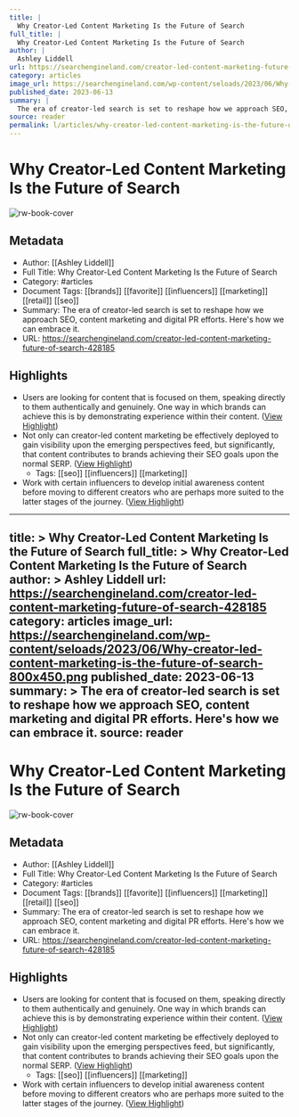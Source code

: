 ```yaml
---
title: |
  Why Creator-Led Content Marketing Is the Future of Search
full_title: |
  Why Creator-Led Content Marketing Is the Future of Search
author: |
  Ashley Liddell
url: https://searchengineland.com/creator-led-content-marketing-future-of-search-428185
category: articles
image_url: https://searchengineland.com/wp-content/seloads/2023/06/Why-creator-led-content-marketing-is-the-future-of-search-800x450.png
published_date: 2023-06-13
summary: |
  The era of creator-led search is set to reshape how we approach SEO, content marketing and digital PR efforts. Here's how we can embrace it.
source: reader
permalink: l/articles/why-creator-led-content-marketing-is-the-future-of-search
---
```

# Why Creator-Led Content Marketing Is the Future of Search

![rw-book-cover](https://searchengineland.com/wp-content/seloads/2023/06/Why-creator-led-content-marketing-is-the-future-of-search-800x450.png)

## Metadata
- Author: [[Ashley Liddell]]
- Full Title: Why Creator-Led Content Marketing Is the Future of Search
- Category: #articles
- Document Tags: [[brands]] [[favorite]] [[influencers]] [[marketing]] [[retail]] [[seo]] 
- Summary: The era of creator-led search is set to reshape how we approach SEO, content marketing and digital PR efforts. Here's how we can embrace it.
- URL: https://searchengineland.com/creator-led-content-marketing-future-of-search-428185

## Highlights
- Users are looking for content that is focused on them, speaking directly to them authentically and genuinely. One way in which brands can achieve this is by demonstrating experience within their content. ([View Highlight](https://read.readwise.io/read/01h3vfbj3g012w4gt9y5f4h8n0))
- Not only can creator-led content marketing be effectively deployed to gain visibility upon the emerging perspectives feed, but significantly, that content contributes to brands achieving their SEO goals upon the normal SERP. ([View Highlight](https://read.readwise.io/read/01h3vfc7w8zf8q2sa74fav5wtk))
    - Tags: [[seo]] [[influencers]] [[marketing]] 
- Work with certain influencers to develop initial awareness content before moving to different creators who are perhaps more suited to the latter stages of the journey. ([View Highlight](https://read.readwise.io/read/01h3vfen7h37bqfgdfyra8dcjx))


---
title: >
  Why Creator-Led Content Marketing Is the Future of Search
full_title: >
  Why Creator-Led Content Marketing Is the Future of Search
author: >
  Ashley Liddell
url: https://searchengineland.com/creator-led-content-marketing-future-of-search-428185
category: articles
image_url: https://searchengineland.com/wp-content/seloads/2023/06/Why-creator-led-content-marketing-is-the-future-of-search-800x450.png
published_date: 2023-06-13
summary: >
  The era of creator-led search is set to reshape how we approach SEO, content marketing and digital PR efforts. Here's how we can embrace it.
source: reader
---
# Why Creator-Led Content Marketing Is the Future of Search

![rw-book-cover](https://searchengineland.com/wp-content/seloads/2023/06/Why-creator-led-content-marketing-is-the-future-of-search-800x450.png)

## Metadata
- Author: [[Ashley Liddell]]
- Full Title: Why Creator-Led Content Marketing Is the Future of Search
- Category: #articles
- Document Tags: [[brands]] [[favorite]] [[influencers]] [[marketing]] [[retail]] [[seo]] 
- Summary: The era of creator-led search is set to reshape how we approach SEO, content marketing and digital PR efforts. Here's how we can embrace it.
- URL: https://searchengineland.com/creator-led-content-marketing-future-of-search-428185

## Highlights
- Users are looking for content that is focused on them, speaking directly to them authentically and genuinely. One way in which brands can achieve this is by demonstrating experience within their content. ([View Highlight](https://read.readwise.io/read/01h3vfbj3g012w4gt9y5f4h8n0))
- Not only can creator-led content marketing be effectively deployed to gain visibility upon the emerging perspectives feed, but significantly, that content contributes to brands achieving their SEO goals upon the normal SERP. ([View Highlight](https://read.readwise.io/read/01h3vfc7w8zf8q2sa74fav5wtk))
    - Tags: [[seo]] [[influencers]] [[marketing]] 
- Work with certain influencers to develop initial awareness content before moving to different creators who are perhaps more suited to the latter stages of the journey. ([View Highlight](https://read.readwise.io/read/01h3vfen7h37bqfgdfyra8dcjx))


